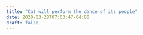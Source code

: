 ```yaml
---
title: "Cat will perform the dance of its people"
date: 2020-03-28T07:53:47-04:00
draft: false
---
```


